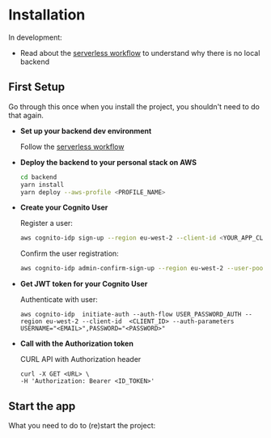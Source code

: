 # Installation

In development:
- Read about the [serverless workflow](serverless_workflow.md) to understand why there is no local backend




## First Setup
Go through this once when you install the project, you shouldn't need to do that again.

- **Set up your backend dev environment**

    Follow the [serverless workflow](serverless_workflow.md#how-to-implement)

- **Deploy the backend to your personal stack on AWS**
    ```bash
    cd backend
    yarn install
    yarn deploy --aws-profile <PROFILE_NAME>
    ```

- **Create your Cognito User**

    Register a user:
    ```bash
    aws cognito-idp sign-up --region eu-west-2 --client-id <YOUR_APP_CLIENT_ID> --username <YOUR_USERNAME> --password <YOUR_PASSWORD>
    ```

    Confirm the user registration:
    ```bash
    aws cognito-idp admin-confirm-sign-up --region eu-west-2 --user-pool-id <YOUR_USER_POOL_ID> --username <YOUR_USERNAME>
    ```

- **Get JWT token for your Cognito User**

    Authenticate with user:
    ```
    aws cognito-idp  initiate-auth --auth-flow USER_PASSWORD_AUTH --region eu-west-2 --client-id  <CLIENT_ID> --auth-parameters  USERNAME="<EMAIL>",PASSWORD="<PASSWORD>"
    ```

- **Call with the Authorization token**

    CURL API with Authorization header
    ```
    curl -X GET <URL> \
    -H 'Authorization: Bearer <ID_TOKEN>'
    ```

## Start the app

What you need to do to (re)start the project:



